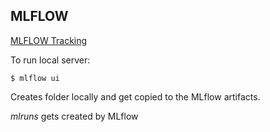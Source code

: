 ## MLFLOW

[MLFLOW Tracking](https://www.mlflow.org/docs/latest/tracking.html)

To run local server:

``` shell script
$ mlflow ui
```

Creates folder locally and get copied to the MLflow artifacts. 

_mlruns_ gets created by MLflow